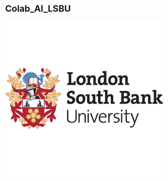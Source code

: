 # Colab_AI_LSBU
![alt text](https://github.com/AlexandruRO45/Colab_AI_LSBU/blob/main/pngwing.com.png)
